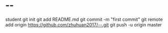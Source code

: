 --
==

student
git init
git add README.md
git commit -m "first commit"
git remote add origin https://github.com/zhuhuan2017/--.git
git push -u origin master
